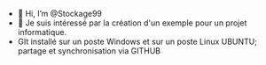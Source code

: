 - 👋 Hi, I’m @Stockage99
- 👀 Je suis intéressé par la création d'un exemple pour un projet informatique.
- GIt installé sur un poste Windows et sur un poste Linux UBUNTU; partage et synchronisation via GITHUB
